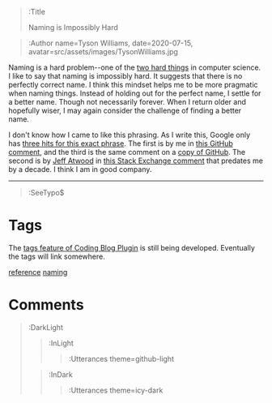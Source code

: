 > :Title
>
> Naming is Impossibly Hard

> :Author name=Tyson Williams,
>         date=2020-07-15,
>         avatar=src/assets/images/TysonWilliams.jpg

Naming is a hard problem--one of the [two hard things](https://martinfowler.com/bliki/TwoHardThings.html) in computer science.  I like to say that naming is impossibly hard.  It suggests that there is no perfectly correct name.  I think this mindset helps me to be more pragmatic when naming things.  Instead of holding out for the perfect name, I settle for a better name.  Though not necessarily forever.  When I return older and hopefully wiser, I may again consider the challenge of finding a better name.

I don't know how I came to like this phrasing.  As I write this, Google only has [three hits for this exact phrase](src/assets/images/google_naming_is_impossibly_hard.png).  The first is by me in [this GitHub comment](https://github.com/elmish/Elmish.WPF/issues/202#issue-598979455), and the third is the same comment on a [copy of GitHub](https://gitmemory.com/issue/elmish/Elmish.WPF/202/613648630).  The second is by [Jeff Atwood](https://en.wikipedia.org/wiki/Jeff_Atwood) in [this Stack Exchange comment](https://webapps.meta.stackexchange.com/questions/624/webapps-stackexchange-com-versus-nothingtoinstall-com/664#comment857_652) that predates me by a decade.  I think I am in good company.

---

> :SeeTypo$

# Tags

The [tags feature of Coding Blog Plugin](https://connect-platform.github.io/coding-blog-plugin/tags) is still being developed.  Eventually the tags will link somewhere.

[reference](:Tag) [naming](:Tag)

# Comments

> :DarkLight
> > :InLight
> >
> > > :Utterances theme=github-light
>
> > :InDark
> >
> > > :Utterances theme=icy-dark
